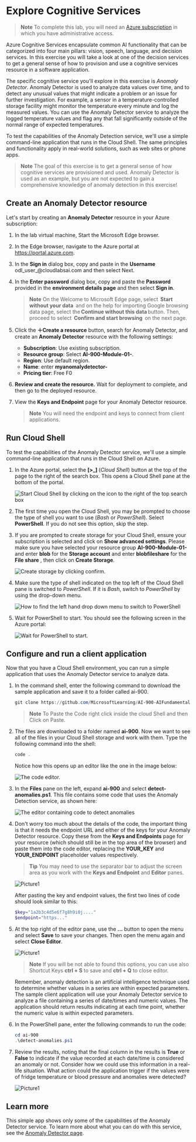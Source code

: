 # Explore Cognitive Services

> **Note**
> To complete this lab, you will need an [Azure subscription](https://azure.microsoft.com/free?azure-portal=true) in which you have administrative access.

Azure Cognitive Services encapsulate common AI functionality that can be categorized into four main pillars: vision, speech, language, and decision services. In this exercise you will take a look at one of the decision services to get a general sense of how to provision and use a cognitive services resource in a software application.

The specific cognitive service you'll explore in this exercise is *Anomaly Detector*. Anomaly Detector is used to analyze data values over time, and to detect any unusual values that might indicate a problem or an issue for further investigation. For example, a sensor in a temperature-controlled storage facility might monitor the temperature every minute and log the measured values. You can use the Anomaly Detector service to analyze the logged temperature values and flag any that fall significantly outside of the normal range of expected temperatures.

To test the capabilities of the Anomaly Detection service, we'll use a simple command-line application that runs in the Cloud Shell. The same principles and functionality apply in real-world solutions, such as web sites or phone apps.

> **Note**
> The goal of this exercise is to get a general sense of how cognitive services are provisioned and used. Anomaly Detector is used as an example, but you are not expected to gain a comprehensive knowledge of anomaly detection in this exercise!

## Create an Anomaly Detector resource

Let's start by creating an **Anomaly Detector** resource in your Azure subscription:

1. In the lab virtual machine, Start the Microsoft Edge browser.

1. In the Edge browser, navigate to the Azure portal at https://portal.azure.com.

1. In the **Sign in** dialog box, copy and paste in the **Username** odl_user_<inject key="DeploymentID" enableCopy="true"/>@cloudlabsai.com and then select Next.

1. In the **Enter password** dialog box, copy and paste the **Password**  provided in the **environment details page** and then select **Sign in**.

    >**Note**
    > On the Welcome to Microsoft Edge page, select  **Start without your data**  and on the help for importing Google browsing data page, select 		      the **Continue without this data** button. Then, proceed to select  **Confirm and start browsing**  on the next page.


1. Click the **&#65291;Create a resource** button, search for Anomaly Detector, and create an **Anomaly Detector** resource with the following settings:
    - **Subscription**: Use existing subscription.
    - **Resource group**: Select **AI-900-Module-01-<inject key="DeploymentID" enableCopy="false"/>**.
    - **Region**: Use default region.
    - **Name**: enter **myanomalydetector-<inject key="DeploymentID" enableCopy="false"/>**
    - **Pricing tier**: Free F0

1. **Review and create the resource.** Wait for deployment to complete, and then go to the deployed resource.

1. View the **Keys and Endpoint** page for your Anomaly Detector resource. 
   
      >**Note** 
      >You will need the endpoint and keys to connect from client applications.

## Run Cloud Shell

To test the capabilities of the Anomaly Detector service, we'll use a simple command-line application that runs in the Cloud Shell on Azure.

1. In the Azure portal, select the **[>_]** (*Cloud Shell*) button at the top of the page to the right of the search box. This opens a Cloud Shell pane at the bottom of the portal.

    ![Start Cloud Shell by clicking on the icon to the right of the top search box](media/powershell-portal-guide-1.png)

1. The first time you open the Cloud Shell, you may be prompted to choose the type of shell you want to use (*Bash* or *PowerShell*). Select **PowerShell**. If you do not see this option, skip the step.  

1. If you are prompted to create storage for your Cloud Shell, ensure your subscription is selected and click on **Show advanced settings**. Please make sure you have selected your resource group **AI-900-Module-01-<inject key="DeploymentID" enableCopy="false"/>** and enter **blob<inject key="DeploymentID" enableCopy="true"/>** for the **Storage account** and enter **blobfileshare<inject key="DeploymentID" enableCopy="true"/>** for the **File share** , then click on **Create Storage**.

    ![Create storage by clicking confirm.](media/cloudshell-storage.png)

1. Make sure the type of shell indicated on the top left of the Cloud Shell pane is switched to *PowerShell*. If it is *Bash*, switch to *PowerShell* by using the drop-down menu.

    ![How to find the left hand drop down menu to switch to PowerShell](media/powershell-portal-guide-3.png)

1. Wait for PowerShell to start. You should see the following screen in the Azure portal:  

    ![Wait for PowerShell to start.](media/powershell-prompt.png)

## Configure and run a client application

Now that you have a Cloud Shell environment, you can run a simple application that uses the Anomaly Detector service to analyze data.

1. In the command shell, enter the following command to download the sample application and save it to a folder called ai-900.

    ```PowerShell
    git clone https://github.com/MicrosoftLearning/AI-900-AIFundamentals ai-900
    ```
    
    >**Note** 
    >To Paste the Code right click inside the cloud Shell and then Click on Paste.

1. The files are downloaded to a folder named **ai-900**. Now we want to see all of the files in your Cloud Shell storage and work with them. Type the following command into the shell:

     ```PowerShell
    code .
    ```

    Notice how this opens up an editor like the one in the image below: 

    ![The code editor.](media/powershell-portal-guide-4.png)

1. In the **Files** pane on the left, expand **ai-900** and select **detect-anomalies.ps1**. This file contains some code that uses the Anomaly Detection service, as shown here:

    ![The editor containing code to detect anomalies](media/detect-anomalies-code.png)

1. Don't worry too much about the details of the code, the important thing is that it needs the endpoint URL and either of the keys for your Anomaly Detector resource. Copy these from the **Keys and Endpoints** page for your resource (which should still be in the top area of the browser) and paste them into the code editor, replacing the  **YOUR_KEY** and **YOUR_ENDPOINT** placeholder values respectively.

    > **Tip**
    > You may need to use the separator bar to adjust the screen area as you work with the **Keys and Endpoint** and **Editor** panes.
    
    ![Picture1](media/Ai-900-mod1-img7.png)

    After pasting the key and endpoint values, the first two lines of code should look similar to this:

    ```PowerShell
    $key="1a2b3c4d5e6f7g8h9i0j...."    
    $endpoint="https..."
    ```

1. At the top right of the editor pane, use the **...** button to open the menu and select **Save** to save your changes. Then open the menu again and select **Close Editor**.

      ![Picture1](media/Ai-900-mod1-img8.png)
      
      >**Note** 
      > If you will be not able to found this options, you can use also Shortcut Keys **ctrl + S** to save and **ctrl + Q** to close editor.
      
    Remember, anomaly detection is an artificial intelligence technique used to determine whether values in a series are within expected parameters. The sample client application will use your Anomaly Detector service to analyze a file containing a series of date/times and numeric values. The application should return results indicating at each time point, whether the numeric value is within expected parameters.

1. In the PowerShell pane, enter the following commands to run the code:

    ```PowerShell
    cd ai-900
    .\detect-anomalies.ps1
    ```

1. Review the results, noting that the final column in the results is **True** or **False** to indicate if the value recorded at each date/time is considered an anomaly or not. Consider how we could use this information in a real-life situation. What action could the application trigger if the values were of fridge temperature or blood pressure and anomalies were detected?
     
      ![Picture1](media/Ai900-mod1-img9.png)

## Learn more

This simple app shows only some of the capabilities of the Anomaly Detector service. To learn more about what you can do with this service, see the [Anomaly Detector page](https://azure.microsoft.com/services/cognitive-services/anomaly-detector/).
